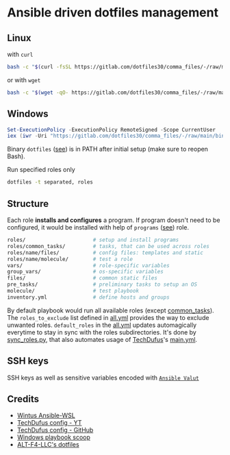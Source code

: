 # Ansible driven dotfiles management

## Linux
with `curl`
```bash
bash -c "$(curl -fsSL https://gitlab.com/dotfiles30/comma_files/-/raw/main/bin/dotfiles)"
```
or with `wget`
```bash
bash -c "$(wget -qO- https://gitlab.com/dotfiles30/comma_files/-/raw/main/bin/dotfiles)"
```

## Windows

```powershell
Set-ExecutionPolicy -ExecutionPolicy RemoteSigned -Scope CurrentUser
iex (iwr -Uri "https://gitlab.com/dotfiles30/comma_files/-/raw/main/bin/dotfiles.ps1" -UseBasicParsing).Content
```

Binary `dotfiles` ([see](bin/dotfiles)) is in PATH after initial setup (make sure to reopen Bash).

Run specified roles only
```bash
dotfiles -t separated, roles
```

## Structure

Each role **installs and configures** a program. If program doesn't need to be configured, it would be installed with help of `programs` ([see](roles/programs/tasks)) role.

```bash
roles/                      # setup and install programs
roles/common_tasks/         # tasks, that can be used across roles
roles/name/files/           # config files: templates and static
roles/name/molecule/        # test a role
vars/                       # role-specific variables
group_vars/                 # os-specific variables
files/                      # common static files
pre_tasks/                  # preliminary tasks to setup an OS
molecule/                   # test playbook
inventory.yml               # define hosts and groups
```

By default playbook would run all available roles (except [common_tasks](roles/common_tasks/tasks)). The `roles_to_exclude` list defined in [all.yml](groups/all.yml) provides the way to exclude unwanted roles. `default_roles` in the [all.yml](groups/all.yml) updates automagically everytime to stay in sync with the roles subdirectories. It's done by [sync_roles.py](bin/sync_roles.py), that also automates usage of [TechDufus](https://github.com/TechDufus/)'s [main.yml](https://github.com/TechDufus/).

## SSH keys

SSH keys as well as sensitive variables encoded with [`Ansible Valut`](https://docs.ansible.com/ansible/latest/vault_guide/index.html)

## Credits

- [Wintus Ansible-WSL](https://github.com/Wintus/Ansible-WSL)
- [TechDufus config - YT](https://www.youtube.com/watch?v=gIDywsGBqf4&t=49s)
- [TechDufus config - GitHub](https://github.com/TechDufus/dotfiles)
- [Windows playbook scoop](https://github.com/stkrzysiak/windows-playbook-scoop)
- [ALT-F4-LLC's dotfiles](https://github.com/ALT-F4-LLC/dotfiles)
